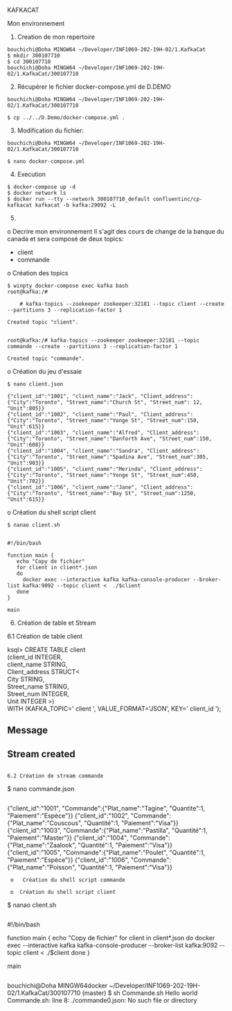
KAFKACAT

Mon environnement 
1.	Creation de mon repertoire
````
bouchichi@Doha MINGW64 ~/Developer/INF1069-202-19H-02/1.KafkaCat
$ mkdir 300107710 
$ cd 300107710
bouchichi@Doha MINGW64 ~/Developer/INF1069-202-19H-02/1.KafkaCat/300107710
````
2.	Récupérer le fichier docker-compose.yml de D.DEMO
````
bouchichi@Doha MINGW64 ~/Developer/INF1069-202-19H-02/1.KafkaCat/300107710

$ cp ../../D.Demo/docker-compose.yml .
````
3.	Modification du fichier:
````
bouchichi@Doha MINGW64 ~/Developer/INF1069-202-19H-02/1.KafkaCat/300107710

$ nano docker-compose.yml
````
4.	Execution

````
$ docker-compose up -d 
$ docker network ls
$ docker run --tty --network 300107710_default confluentinc/cp-kafkacat kafkacat -b kafka:29092 -L
````
5.	
o  Decrire mon environnement
Il s'agit des cours de change de la banque du canada et sera composé de deux topics:
-	client
-	commande

o  Création des topics
````
$ winpty docker-compose exec kafka bash
root@kafka:/#

    # kafka-topics --zookeeper zookeeper:32181 --topic client --create --partitions 3 --replication-factor 1

Created topic "client".


root@kafka:/# kafka-topics --zookeeper zookeeper:32181 --topic commande --create --partitions 3 --replication-factor 1

Created topic "commande".
````

o  Création du jeu d'essaie

````
$ nano client.json
````
````
{"client_id":"1001", "client_name":"Jack", "Client_address":{"City":"Toronto", "Street_name":"Church St", "Street_num": 12, "Unit":805}}
{"client_id":"1002", "client_name":"Paul", "Client_address":{"City":"Toronto", "Street_name":"Yonge St", "Street_num":150, "Unit":615}}
{"client_id":"1003", "client_name":"Alfred", "Client_address":{"City":"Toronto", "Street_name":"Danforth Ave", "Street_num":150, "Unit":608}}
{"client_id":"1004", "client_name":"Sandra", "Client_address":{"City":"Toronto", "Street_name":"Spadina Ave", "Street_num":305, "Unit":903}}
{"client_id":"1005", "client_name":"Merinda", "Client_address":{"City":"Toronto", "Street_name":"Yonge St", "Street_num":450, "Unit":702}}
{"client_id":"1006", "client_name":"Jane", "Client_address":{"City":"Toronto", "Street_name":"Bay St", "Street_num":1250, "Unit":615}}

````
 o  Création du shell script client

````
$ nanao client.sh
````
````

#!/bin/bash

function main {
   echo "Copy de fichier"
   for client in client*.json
   do
     docker exec --interactive kafka kafka-console-producer --broker-list kafka:9092 --topic client <  ./$client
   done
}

main

````
6.  Création de table et Stream

6.1  Création de table client


ksql> CREATE TABLE client \
      (client_id INTEGER, \
       client_name STRING, \
       Client_address STRUCT< \
       City STRING,\
       Street_name STRING,\
       Street_num INTEGER,\
      Unit INTEGER >)\
    WITH (KAFKA_TOPIC=' client ', VALUE_FORMAT='JSON', KEY=' client_id ');

 Message
----------------
 Stream created
----------------
````

6.2 Création de stream commande 
````
$ nano commande.json
````
````
{"client_id":"1001", "Commande":{"Plat_name":"Tagine", "Quantite":1, "Paiement":"Espèce"}}
{"client_id":"1002", "Commande":{"Plat_name":"Couscous", "Quantité":1, "Paiement":"Visa"}}
{"client_id":"1003", "Commande":{"Plat_name":"Pastilla", "Quantité":1, "Paiement":"Master"}}
{"client_id":"1004", "Commande":{"Plat_name":"Zaalook", "Quantité":1, "Paiement":"Visa"}}
{"client_id":"1005", "Commande":{"Plat_name":"Poulet", "Quantité":1, "Paiement":"Espèce"}}
{"client_id":"1006", "Commande":{"Plat_name":"Poisson", "Quantité":1, "Paiement":"Visa"}}

````
 o   Création du shell script commande
 
 o  Création du shell script client

````
$ nanao client.sh
````

````
#!/bin/bash

function main {
   echo "Copy de fichier"
   for client in client*.json
   do
     docker exec --interactive kafka kafka-console-producer --broker-list kafka:9092 --topic client <  ./$client
   done
}

main

````

````
bouchichi@Doha MINGW64docker ~/Developer/INF1069-202-19H-02/1.KafkaCat/300107710 (master)
$ sh Commande.sh
Hello world
Commande.sh: line 8: ./commande0.json: No such file or directory
>>>>>>>>>>>>>>>
````




 
 
